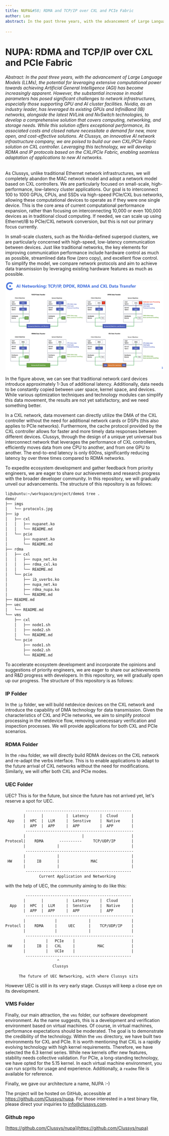 ```yaml
---
title: NUPA&#58; RDMA and TCP/IP over CXL and PCIe Fabric
author: Leo
abstract: In the past three years, with the advancement of Large Language Models (LLMs), the potential for leveraging extensive computational power towards achieving Artificial General Intelligence (AGI) has become increasingly apparent. However, the substantial increase in model parameters has posed significant challenges to network infrastructures, especially those supporting GPU and AI cluster facilities. Nvidia, as an industry leader, has leveraged its existing GPUs and InfiniBand (IB) networks, alongside the latest NVLink and NvSwitch technologies, to develop a comprehensive solution that covers computing, networking, and storage needs. While this solution offers exceptional performance, its associated costs and closed nature necessitate a demand for new, more open, and cost-effective solutions. At Clussys, an innovative AI network infrastructure company, we are poised to build our own CXL/PCIe Fabric solution on CXL controller. Leveraging this technology, we will develop RDMA and IP protocols based on the CXL/PCIe Fabric, enabling seamless adaptation of applications to new AI networks.

---
```

# NUPA: RDMA and TCP/IP over CXL and PCIe Fabric

###### Abstract: In the past three years, with the advancement of Large Language Models (LLMs), the potential for leveraging extensive computational power towards achieving Artificial General Intelligence (AGI) has become increasingly apparent. However, the substantial increase in model parameters has posed significant challenges to network infrastructures, especially those supporting GPU and AI cluster facilities. Nvidia, as an industry leader, has leveraged its existing GPUs and InfiniBand (IB) networks, alongside the latest NVLink and NvSwitch technologies, to develop a comprehensive solution that covers computing, networking, and storage needs. While this solution offers exceptional performance, its associated costs and closed nature necessitate a demand for new, more open, and cost-effective solutions. At Clussys, an innovative AI network infrastructure company, we are poised to build our own CXL/PCIe Fabric solution on CXL controller. Leveraging this technology, we will develop RDMA and IP protocols based on the CXL/PCIe Fabric, enabling seamless adaptation of applications to new AI networks.

As Clussys, unlike traditional Ethernet network infrastructures, we will completely abandon the MAC network model and adopt a network model based on CXL controllers. We are particularly focused on small-scale, high-performance, low-latency cluster applications. Our goal is to interconnect 100 to 1000 GPUs, CPUs, and SSDs via high-speed PCIe/CXL bus networks, allowing these computational devices to operate as if they were one single device. This is the core area of current computational performance expansion, rather than focusing on interconnecting 10,000 or even 100,000 devices as in traditional cloud computing. If needed, we can scale up using Ethernet/IB to PCIe/CXL network conversion, but this is not our primary focus currently.

In small-scale clusters, such as the Nvidia-defined superpod clusters, we are particularly concerned with high-speed, low-latency communication between devices. Just like traditional networks, the key elements for improving communication performance include hardware control as much as possible, streamlined data flow (zero copy), and excellent flow control. To simplify the model, we compare network protocols and aim to achieve data transmission by leveraging existing hardware features as much as possible.

![protocols](protocols.png)

In the figure above, we can see that traditional network card devices introduce approximately 1-3us of additional latency. Additionally, data needs to be constantly copied between user space, kernel space, and devices. While various optimization techniques and technology modules can simplify this data movement, the results are not yet satisfactory, and we need something better.

In a CXL network, data movement can directly utilize the DMA of the CXL controller without the need for additional network cards or DSPs (this also applies to PCIe networks). Furthermore, the cache protocol provided by the CXL controller allows for faster and more timely data responses between different devices. Clussys, through the design of a unique yet universal bus interconnect network that leverages the performance of CXL controllers, efficiently moves data from one CPU to another, and from one GPU to another. The end-to-end latency is only 600ns, significantly reducing latency by over three times compared to RDMA networks.

To expedite ecosystem development and gather feedback from priority engineers, we are eager to share our achievements and research progress with the broader developer community. In this repository, we will gradually unveil our advancements. The structure of this repository is as follows:

```
li@ubuntu:~/workspace/project/demo$ tree .
demo/
├── imgs
│   └── protocols.jpg
├── ip
│   ├── cxl
│   │   ├── nupanet.ko
│   │   └── README.md
│   └── pcie
│       ├── nupanet.ko
│       └── README.md
├── rdma
│   ├── cxl
│   │   ├── nupa_net.ko
│   │   ├── rdma_cxl.ko
│   │   └── README.md
│   └── pcie
│       ├── ib_uverbs.ko
│       ├── nupa_net.ko
│       ├── rdma_nupa.ko
│       └── README.md
├── README.md
├── uec
│   └── README.md
└── vms
    ├── cxl
    │   ├── node1.sh
    │   ├── node2.sh
    │   └── README.md
    └── pcie
        ├── node1.sh
        ├── node2.sh
        └── README.md

```

To accelerate ecosystem development and incorporate the opinions and suggestions of priority engineers, we are eager to share our achievements and R&D progress with developers. In this repository, we will gradually open up our progress. The structure of this repository is as follows:

### IP Folder
In the `ip` folder, we will build netdevice devices on the CXL network and introduce the capability of DMA technology for data transmission. Given the characteristics of CXL and PCIe networks, we aim to simplify protocol processing in the netdevice flow, removing unnecessary verification and inspection processes. We will provide applications for both CXL and PCIe scenarios.

### RDMA Folder
In the `rdma` folder, we will directly build RDMA devices on the CXL network and re-adapt the verbs interface. This is to enable applications to adapt to the future arrival of CXL networks without the need for modifications. Similarly, we will offer both CXL and PCIe modes.

### UEC Folder
UEC? This is for the future, but since the future has not arrived yet, let's reserve a spot for UEC.

```
         -----------------------------------------------
        |       |          |  Latency     |  Cloud      |
 App    |  HPC  |  LLM     |  Senstive    |  Native     |
        |  APP  |  APP     |  APP         |  APP        |
         ------------------------------------------------
        |                         |                     |
Protocol|    RDMA       ----------     TCP/UDP/IP       |
        |              |                                |
         ------------------------------------------------
        |              |                                |
 HW     |     IB       |              MAC               |
        |              |                                |
         -----------------------------------------------
               Current Application and Networking

```
with the help of UEC, the community aiming to do like this:

```
         -----------------------------------------------
        |       |          |  Latency     |  Cloud      |
  App   |  HPC  |  LLM     |  Senstive    |  Native     |
        |  APP  |  APP     |  APP         |  APP        |
         ------------------------------------------------
        |             |              |                  |
Protocl |    RDMA     |     UEC      |    TCP/UDP/IP    |
        |             |              |                  |
         ------------------------------------------------
        |         |   PCIe    |                         |
 HW     |     IB  |   CXL     |          MAC            |
        |         |   UCIe    |                         |
         -----------------------------------------------
                       ^                       
                     Clussys

      The future of UEC Networking, with where Clussys sits

```
However UEC is still in its very early stage. Clussys will keep a close eye on its development.


### VMS Folder
Finally, our main attraction, the `vms` folder, our software development environment. As the name suggests, this is a development and verification environment based on virtual machines. Of course, in virtual machines, performance expectations should be moderated. The goal is to demonstrate the credibility of the technology. Within the `vms` directory, we have built two environments for CXL and PCIe. It is worth mentioning that CXL is a rapidly evolving technology with high kernel requirements. Therefore, we have selected the 6.3 kernel series. While new kernels offer new features, stability needs collective validation. For PCIe, a long-standing technology, we have opted for the 5.15 kernel. In each virtual machine environment, you can run scprits for usage and experience. Additionally, a `readme` file is available for reference.

Finally, we gave our architecture a name, NUPA :-)

The project will be hosted on GitHub, accessible at https://github.com/Clussys/nupa. For those interested in a test binary file, please direct your inquiries to info@clussys.com.

### Github repo

 [https://github.com/Clussys/nupa](https://github.com/Clussys/nupa)
